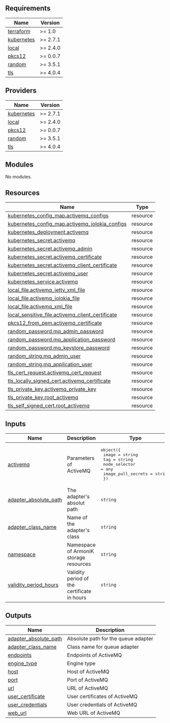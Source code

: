 <!-- BEGIN_TF_DOCS -->
## Requirements

| Name | Version |
|------|---------|
| <a name="requirement_terraform"></a> [terraform](#requirement\_terraform) | >= 1.0 |
| <a name="requirement_kubernetes"></a> [kubernetes](#requirement\_kubernetes) | >= 2.7.1 |
| <a name="requirement_local"></a> [local](#requirement\_local) | >= 2.4.0 |
| <a name="requirement_pkcs12"></a> [pkcs12](#requirement\_pkcs12) | >= 0.0.7 |
| <a name="requirement_random"></a> [random](#requirement\_random) | >= 3.5.1 |
| <a name="requirement_tls"></a> [tls](#requirement\_tls) | >= 4.0.4 |

## Providers

| Name | Version |
|------|---------|
| <a name="provider_kubernetes"></a> [kubernetes](#provider\_kubernetes) | >= 2.7.1 |
| <a name="provider_local"></a> [local](#provider\_local) | >= 2.4.0 |
| <a name="provider_pkcs12"></a> [pkcs12](#provider\_pkcs12) | >= 0.0.7 |
| <a name="provider_random"></a> [random](#provider\_random) | >= 3.5.1 |
| <a name="provider_tls"></a> [tls](#provider\_tls) | >= 4.0.4 |

## Modules

No modules.

## Resources

| Name | Type |
|------|------|
| [kubernetes_config_map.activemq_configs](https://registry.terraform.io/providers/hashicorp/kubernetes/latest/docs/resources/config_map) | resource |
| [kubernetes_config_map.activemq_jolokia_configs](https://registry.terraform.io/providers/hashicorp/kubernetes/latest/docs/resources/config_map) | resource |
| [kubernetes_deployment.activemq](https://registry.terraform.io/providers/hashicorp/kubernetes/latest/docs/resources/deployment) | resource |
| [kubernetes_secret.activemq](https://registry.terraform.io/providers/hashicorp/kubernetes/latest/docs/resources/secret) | resource |
| [kubernetes_secret.activemq_admin](https://registry.terraform.io/providers/hashicorp/kubernetes/latest/docs/resources/secret) | resource |
| [kubernetes_secret.activemq_certificate](https://registry.terraform.io/providers/hashicorp/kubernetes/latest/docs/resources/secret) | resource |
| [kubernetes_secret.activemq_client_certificate](https://registry.terraform.io/providers/hashicorp/kubernetes/latest/docs/resources/secret) | resource |
| [kubernetes_secret.activemq_user](https://registry.terraform.io/providers/hashicorp/kubernetes/latest/docs/resources/secret) | resource |
| [kubernetes_service.activemq](https://registry.terraform.io/providers/hashicorp/kubernetes/latest/docs/resources/service) | resource |
| [local_file.activemq_jetty_xml_file](https://registry.terraform.io/providers/hashicorp/local/latest/docs/resources/file) | resource |
| [local_file.activemq_jolokia_file](https://registry.terraform.io/providers/hashicorp/local/latest/docs/resources/file) | resource |
| [local_file.activemq_xml_file](https://registry.terraform.io/providers/hashicorp/local/latest/docs/resources/file) | resource |
| [local_sensitive_file.activemq_client_certificate](https://registry.terraform.io/providers/hashicorp/local/latest/docs/resources/sensitive_file) | resource |
| [pkcs12_from_pem.activemq_certificate](https://registry.terraform.io/providers/chilicat/pkcs12/latest/docs/resources/from_pem) | resource |
| [random_password.mq_admin_password](https://registry.terraform.io/providers/hashicorp/random/latest/docs/resources/password) | resource |
| [random_password.mq_application_password](https://registry.terraform.io/providers/hashicorp/random/latest/docs/resources/password) | resource |
| [random_password.mq_keystore_password](https://registry.terraform.io/providers/hashicorp/random/latest/docs/resources/password) | resource |
| [random_string.mq_admin_user](https://registry.terraform.io/providers/hashicorp/random/latest/docs/resources/string) | resource |
| [random_string.mq_application_user](https://registry.terraform.io/providers/hashicorp/random/latest/docs/resources/string) | resource |
| [tls_cert_request.activemq_cert_request](https://registry.terraform.io/providers/hashicorp/tls/latest/docs/resources/cert_request) | resource |
| [tls_locally_signed_cert.activemq_certificate](https://registry.terraform.io/providers/hashicorp/tls/latest/docs/resources/locally_signed_cert) | resource |
| [tls_private_key.activemq_private_key](https://registry.terraform.io/providers/hashicorp/tls/latest/docs/resources/private_key) | resource |
| [tls_private_key.root_activemq](https://registry.terraform.io/providers/hashicorp/tls/latest/docs/resources/private_key) | resource |
| [tls_self_signed_cert.root_activemq](https://registry.terraform.io/providers/hashicorp/tls/latest/docs/resources/self_signed_cert) | resource |

## Inputs

| Name | Description | Type | Default | Required |
|------|-------------|------|---------|:--------:|
| <a name="input_activemq"></a> [activemq](#input\_activemq) | Parameters of ActiveMQ | <pre>object({<br>    image              = string<br>    tag                = string<br>    node_selector      = any<br>    image_pull_secrets = string<br>  })</pre> | n/a | yes |
| <a name="input_adapter_absolute_path"></a> [adapter\_absolute\_path](#input\_adapter\_absolute\_path) | The adapter's absolut path | `string` | n/a | yes |
| <a name="input_adapter_class_name"></a> [adapter\_class\_name](#input\_adapter\_class\_name) | Name of the adapter's class | `string` | n/a | yes |
| <a name="input_namespace"></a> [namespace](#input\_namespace) | Namespace of ArmoniK storage resources | `string` | n/a | yes |
| <a name="input_validity_period_hours"></a> [validity\_period\_hours](#input\_validity\_period\_hours) | Validity period of the certificate in hours | `string` | `"8760"` | no |

## Outputs

| Name | Description |
|------|-------------|
| <a name="output_adapter_absolute_path"></a> [adapter\_absolute\_path](#output\_adapter\_absolute\_path) | Absolute path for the queue adapter |
| <a name="output_adapter_class_name"></a> [adapter\_class\_name](#output\_adapter\_class\_name) | Class name for queue adapter |
| <a name="output_endpoints"></a> [endpoints](#output\_endpoints) | Endpoints of ActiveMQ |
| <a name="output_engine_type"></a> [engine\_type](#output\_engine\_type) | Engine type |
| <a name="output_host"></a> [host](#output\_host) | Host of ActiveMQ |
| <a name="output_port"></a> [port](#output\_port) | Port of ActiveMQ |
| <a name="output_url"></a> [url](#output\_url) | URL of ActiveMQ |
| <a name="output_user_certificate"></a> [user\_certificate](#output\_user\_certificate) | User certificates of ActiveMQ |
| <a name="output_user_credentials"></a> [user\_credentials](#output\_user\_credentials) | User credentials of ActiveMQ |
| <a name="output_web_url"></a> [web\_url](#output\_web\_url) | Web URL of ActiveMQ |
<!-- END_TF_DOCS -->
